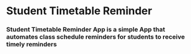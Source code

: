 # Student Timetable Reminder

### Student Timetable Reminder App is a simple App that automates class schedule reminders for students to receive timely reminders
